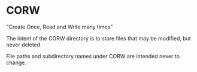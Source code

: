 CORW
====

"Create Once, Read and Write many times"

The intent of the CORW directory is to store files that may be
modified, but never deleted.

File paths and subdirectory names under CORW are intended never to change.

